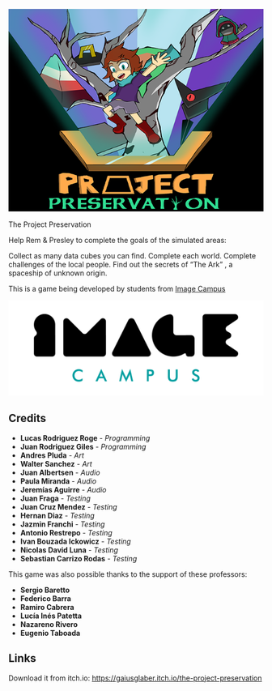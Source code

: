 <p align="center">
<img src="logo-game.png" alt="The Project Preservation"/>
</p>

The Project Preservation

Help Rem & Presley to complete the goals of the simulated areas: 

Collect as many data cubes you can find.
Complete each world.
Complete challenges of the local people.
Find out the secrets of “The Ark” , a spaceship of unknown origin.

This is a game being developed by students from <a href="https://www.imagecampus.edu.ar/">Image Campus</a>

<p align="center">
  <a href="https://www.imagecampus.edu.ar/">
    <img src="logo-image-campus.png" alt="Image Campus"/>
  </a> 
</p>


## Credits

- **Lucas Rodriguez Roge** - *Programming*
- **Juan Rodriguez Giles** - *Programming*
- **Andres Pluda** - *Art*
- **Walter Sanchez** - *Art*
- **Juan Albertsen** - *Audio*
- **Paula Miranda** - *Audio*
- **Jeremías Aguirre** - *Audio*
- **Juan Fraga** - *Testing*
- **Juan Cruz Mendez** - *Testing*
- **Hernan Diaz** - *Testing*
- **Jazmin Franchi** - *Testing*
- **Antonio Restrepo** - *Testing*
- **Ivan Bouzada Ickowicz** - *Testing*
- **Nicolas David Luna** - *Testing*
- **Sebastian Carrizo Rodas** - *Testing*



This game was also possible thanks to the support of these professors:

- **Sergio Baretto**
- **Federico Barra**
- **Ramiro Cabrera**
- **Lucía Inés Patetta**
- **Nazareno Rivero**
- **Eugenio Taboada**



## Links

Download it from itch.io: https://gaiusglaber.itch.io/the-project-preservation

